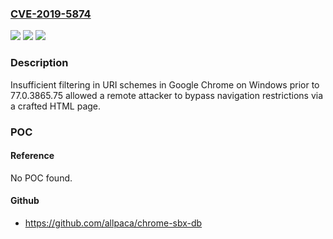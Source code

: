 ### [CVE-2019-5874](https://cve.mitre.org/cgi-bin/cvename.cgi?name=CVE-2019-5874)
![](https://img.shields.io/static/v1?label=Product&message=Chrome&color=blue)
![](https://img.shields.io/static/v1?label=Version&message=%3C%2077.0.3865.75%20&color=brighgreen)
![](https://img.shields.io/static/v1?label=Vulnerability&message=Policy%20bypass&color=brighgreen)

### Description

Insufficient filtering in URI schemes in Google Chrome on Windows prior to 77.0.3865.75 allowed a remote attacker to bypass navigation restrictions via a crafted HTML page.

### POC

#### Reference
No POC found.

#### Github
- https://github.com/allpaca/chrome-sbx-db

